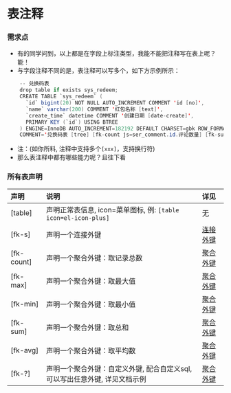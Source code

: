 # 表注释


### 需求点

- 有的同学问到，以上都是在字段上标注类型，我能不能把注释写在表上呢？能！
- 与字段注释不同的是，表注释可以写多个，如下方示例所示：

``` java
	-- 兑换码表  
	drop table if exists sys_redeem;
	CREATE TABLE `sys_redeem` (
	  `id` bigint(20) NOT NULL AUTO_INCREMENT COMMENT 'id [no]', 
	  `name` varchar(200) COMMENT '红包名称 [text]', 
	  `create_time` datetime COMMENT '创建日期 [date-create]', 
	  PRIMARY KEY (`id`) USING BTREE
	) ENGINE=InnoDB AUTO_INCREMENT=182192 DEFAULT CHARSET=gbk ROW_FORMAT=COMPACT 
	COMMENT='兑换码表 [tree] [fk-count js=ser_comment.id.评论数量] [fk-sum js=ser_comment.id.评论数量]';
```

- 注：(如你所料, 注释中支持多个`[xxx]`，支持换行符) 
- 那么表注释中都有哪些能力呢？且往下看


### 所有表声明

| 声明		| 说明																			| 详见						|
| :--------	| :--------																		| :--------					|
| [table]	| 声明正常表信息, icon=菜单图标, 例: `[table icon=el-icon-plus]`					| 无	|
| [fk-s]	| 声明一个连接外键																| [连接外键](/gen/fk-s)	|
| [fk-count]| 声明一个聚合外键：取记录总数													| [聚合外键](/gen/fk-poly)	|
| [fk-max]	| 声明一个聚合外键：取最大值													| [聚合外键](/gen/fk-poly)	|
| [fk-min]	| 声明一个聚合外键：取最小值													| [聚合外键](/gen/fk-poly)	|
| [fk-sum]	| 声明一个聚合外键：取总和														| [聚合外键](/gen/fk-poly)	|
| [fk-avg]	| 声明一个聚合外键：取平均数													| [聚合外键](/gen/fk-poly)	|
| [fk-?]	| 声明一个聚合外键：自定义外键, 配合自定义sql, 可以写出任意外键, 详见文档示例	| [聚合外键](/gen/fk-poly)	|







